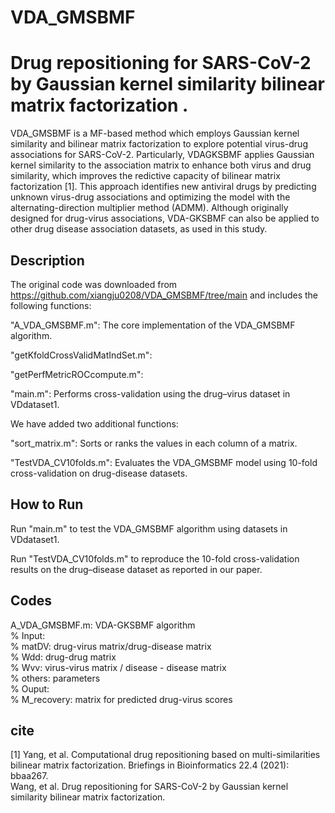 # VDA_GMSBMF

# Drug repositioning for SARS-CoV-2 by Gaussian kernel similarity bilinear matrix factorization .
VDA_GMSBMF is a MF-based method which employs Gaussian kernel similarity and bilinear matrix factorization to explore potential virus-drug associations for SARS-CoV-2. Particularly, VDAGKSBMF applies Gaussian kernel similarity to the association matrix to enhance both virus and drug similarity, which improves the redictive capacity of bilinear matrix factorization [1]. This approach identifies new antiviral drugs by predicting unknown virus-drug associations and optimizing the model with the alternating-direction multiplier method (ADMM). Although originally designed for drug-virus associations, VDA-GKSBMF can also be applied to other drug disease association datasets, as used in this study.


## Description
The original code was downloaded from https://github.com/xiangju0208/VDA_GMSBMF/tree/main and includes the following functions:

"A_VDA_GMSBMF.m": The core implementation of the VDA_GMSBMF algorithm. 

"getKfoldCrossValidMatIndSet.m": 

"getPerfMetricROCcompute.m": 

"main.m": Performs cross-validation using the drug–virus dataset in VDdataset1.

We have added two additional functions:

"sort_matrix.m": Sorts or ranks the values in each column of a matrix.

"TestVDA_CV10folds.m": Evaluates the VDA_GMSBMF model using 10-fold cross-validation on drug-disease datasets.


## How to Run
Run "main.m" to test the VDA_GMSBMF algorithm using datasets in VDdataset1.

Run "TestVDA_CV10folds.m" to reproduce the 10-fold cross-validation results on the drug–disease dataset as reported in our paper.

## Codes 
A_VDA_GMSBMF.m: VDA-GKSBMF algorithm  <br>
% Input:  <br>
% matDV: drug-virus matrix/drug-disease matrix <br> 
% Wdd: drug-drug matrix <br> 
% Wvv: virus-virus matrix / disease - disease matrix<br> 
% others: parameters <br> 
% Ouput: <br>
% M_recovery: matrix for predicted drug-virus scores <br> 




## cite
[1] Yang, et al. Computational drug repositioning based on multi-similarities bilinear matrix factorization. Briefings in Bioinformatics 22.4 (2021): bbaa267. <br> 
Wang, et al. Drug repositioning for SARS-CoV-2 by Gaussian kernel similarity bilinear matrix factorization. <br>  

